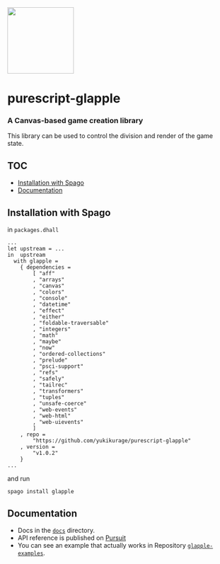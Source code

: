 <div>
<img src="https://user-images.githubusercontent.com/55534323/143211862-76a070be-e8d5-44b5-817f-7fbc5f9a76a2.png" style="height:150px;width:150px;">
</div>

<!-- omit in toc -->
# purescript-glapple
### A Canvas-based game creation library
This library can be used to control the division and render of the game state.

<!-- omit in toc -->
## TOC
- [Installation with Spago](#installation-with-spago)
- [Documentation](#documentation)
## Installation with Spago
in `packages.dhall`
```dhall
...
let upstream = ...
in  upstream
  with glapple =
    { dependencies =
        [ "aff"
        , "arrays"
        , "canvas"
        , "colors"
        , "console"
        , "datetime"
        , "effect"
        , "either"
        , "foldable-traversable"
        , "integers"
        , "math"
        , "maybe"
        , "now"
        , "ordered-collections"
        , "prelude"
        , "psci-support"
        , "refs"
        , "safely"
        , "tailrec"
        , "transformers"
        , "tuples"
        , "unsafe-coerce"
        , "web-events"
        , "web-html"
        , "web-uievents"
        ]
    , repo =
        "https://github.com/yukikurage/purescript-glapple"
    , version =
        "v1.0.2"
    }
...
```
and run

`spago install glapple`

## Documentation
- Docs in the [`docs`](https://github.com/yukikurage/purescript-glapple/tree/master/docs) directory.
- API reference is published on [Pursuit](https://pursuit.purescript.org/packages/purescript-glapple)
- You can see an example that actually works in Repository [`glapple-examples`](https://github.com/yukikurage/glapple-examples).
